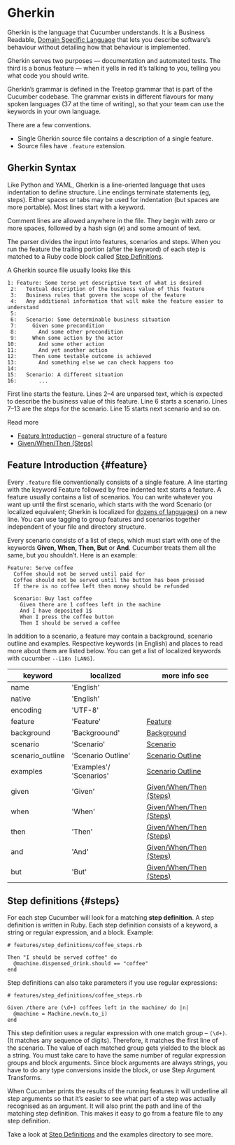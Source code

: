 # Gherkin

Gherkin is the language that Cucumber understands. It is a Business Readable, [Domain Specific Language](http://martinfowler.com/bliki/BusinessReadableDSL.html) that lets you describe software’s behaviour without detailing how that behaviour is implemented.

Gherkin serves two purposes — documentation and automated tests. The third is a bonus feature — when it yells in red it’s talking to you, telling you what code you should write.

Gherkin’s grammar is defined in the Treetop grammar that is part of the Cucumber codebase. The grammar exists in different flavours for many spoken languages (37 at the time of writing), so that your team can use the keywords in your own language.

There are a few conventions.

 * Single Gherkin source file contains a description of a single feature.
 * Source files have `.feature` extension.

## Gherkin Syntax

Like Python and YAML, Gherkin is a line-oriented language that uses indentation to define structure. Line endings terminate statements (eg, steps). Either spaces or tabs may be used for indentation (but spaces are more portable). Most lines start with a keyword.

Comment lines are allowed anywhere in the file. They begin with zero or more spaces, followed by a hash sign (`#`) and some amount of text.

The parser divides the input into features, scenarios and steps. When you run the feature the trailing portion (after the keyword) of each step is matched to a Ruby code block called [Step Definitions](docs/step-definitions.md).

A Gherkin source file usually looks like this
```
1: Feature: Some terse yet descriptive text of what is desired
 2:   Textual description of the business value of this feature
 3:   Business rules that govern the scope of the feature
 4:   Any additional information that will make the feature easier to understand
 5:
 6:   Scenario: Some determinable business situation
 7:     Given some precondition
 8:       And some other precondition
 9:     When some action by the actor
10:       And some other action
11:       And yet another action
12:     Then some testable outcome is achieved
13:       And something else we can check happens too
14:
15:   Scenario: A different situation
16:       ...
```

First line starts the feature. Lines 2–4 are unparsed text, which is expected to describe the business value of this feature. Line 6 starts a scenario. Lines 7–13 are the steps for the scenario. Line 15 starts next scenario and so on.

Read more

 * [Feature Introduction](docs/gherkin.md#feature) – general structure of a feature
 * [Given/When/Then (Steps)](docs/gherkin.md#steps)

## Feature Introduction {#feature}

Every `.feature` file conventionally consists of a single feature. A line starting with the keyword Feature followed by free indented text starts a feature. A feature usually contains a list of scenarios. You can write whatever you want up until the first scenario, which starts with the word Scenario (or localized equivalent; Gherkin is localized for [dozens of languages](https://github.com/cucumber/cucumber/wiki/Spoken-languages)) on a new line. You can use tagging to group features and scenarios together independent of your file and directory structure.

Every scenario consists of a list of steps, which must start with one of the keywords **Given, When, Then, But** or **And**. Cucumber treats them all the same, but you shouldn’t. Here is an example:

```
Feature: Serve coffee
  Coffee should not be served until paid for
  Coffee should not be served until the button has been pressed
  If there is no coffee left then money should be refunded

  Scenario: Buy last coffee
    Given there are 1 coffees left in the machine
    And I have deposited 1$
    When I press the coffee button
    Then I should be served a coffee
```

In addition to a scenario, a feature may contain a background, scenario outline and examples. Respective keywords (in English) and places to read more about them are listed below. You can get a list of localized keywords with cucumber `--i18n [LANG]`.

|     keyword     |     localized           | more info see     |
|-----------------|-------------------------|-------------------|
| name            | 'English'               |                   |
| native          | 'English'               |                   |
| encoding        | 'UTF-8'                 |                   |
| feature         | 'Feature'               | [Feature](docs/gherkin.md#feature)
| background      | 'Backgroound'           | [Background](docs/gherkin.md#background)
| scenario        | 'Scenario'              | [Scenario](docs/gherkin.md#feature)
| scenario_outline| 'Scenario Outline'      | [Scenario Outline](docs/gherkin.md#background)
| examples        | 'Examples'/ 'Scenarios' | [Scenario Outline](docs/gherkin.md#background)
| given           | 'Given'                 | [Given/When/Then (Steps)](docs/gherkin.md#steps)
| when            | 'When'                  | [Given/When/Then (Steps)](docs/gherkin.md#steps)
| then            | 'Then'                  | [Given/When/Then (Steps)](docs/gherkin.md#steps)
| and             | 'And'                   | [Given/When/Then (Steps)](docs/gherkin.md#steps)
| but             | 'But'                   | [Given/When/Then (Steps)](docs/gherkin.md#steps)

## Step definitions {#steps}

For each step Cucumber will look for a matching **step definition**. A step definition is written in Ruby. Each step definition consists of a keyword, a string or regular expression, and a block. Example:

```
# features/step_definitions/coffee_steps.rb

Then "I should be served coffee" do
  @machine.dispensed_drink.should == "coffee"
end
```

Step definitions can also take parameters if you use regular expressions:

```
# features/step_definitions/coffee_steps.rb

Given /there are (\d+) coffees left in the machine/ do |n|
  @machine = Machine.new(n.to_i)
end
```

This step definition uses a regular expression with one match group – `(\d+)`. (It matches any sequence of digits). Therefore, it matches the first line of the scenario. The value of each matched group gets yielded to the block as a string. You must take care to have the same number of regular expression groups and block arguments. Since block arguments are always strings, you have to do any type conversions inside the block, or use Step Argument Transforms.

When Cucumber prints the results of the running features it will underline all step arguments so that it’s easier to see what part of a step was actually recognised as an argument. It will also print the path and line of the matching step definition. This makes it easy to go from a feature file to any step definition.

Take a look at [Step Definitions](docs/step-definitions.md) and the examples directory to see more.
